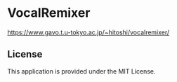 # VocalRemixer

https://www.gavo.t.u-tokyo.ac.jp/~hitoshi/vocalremixer/

## License

This application is provided under the MIT License.
